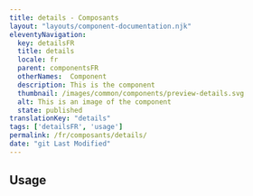 ```yaml
---
title: details - Composants
layout: "layouts/component-documentation.njk"
eleventyNavigation:
  key: detailsFR
  title: details
  locale: fr
  parent: componentsFR
  otherNames:  Component
  description: This is the component
  thumbnail: /images/common/components/preview-details.svg
  alt: This is an image of the component
  state: published
translationKey: "details"
tags: ['detailsFR', 'usage']
permalink: /fr/composants/details/
date: "git Last Modified"
---
```


## Usage
